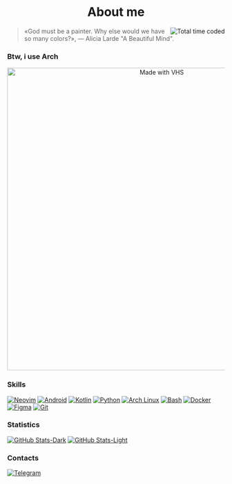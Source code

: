 # <div align="center">About me</div> <a href="https://wakatime.com/@68f484d1-8dc6-407c-8ffc-5e15f4f09571">
<a href="https://wakatime.com/@68f484d1-8dc6-407c-8ffc-5e15f4f09571"><img src="https://wakatime.com/badge/user/68f484d1-8dc6-407c-8ffc-5e15f4f09571.svg" align="right" alt="Total time coded" /></a>

> «God must be a painter. Why else would we have so many colors?», — Alicia Larde "A Beautiful Mind".

### Btw, i use Arch
<div align="center">
 <img src="https://vhs.charm.sh/vhs-1Xc9cNQnYEZAUbdU9kbuTi.gif" width="700" alt="Made with VHS">
</div>

### Skills
[![Neovim](https://img.shields.io/badge/-Neovim-1a1d22?style=for-the-badge&logo=neovim "Neovim")](https://neovim.io/)
[![Android](https://img.shields.io/badge/-Android-1a1d22?style=for-the-badge&logo=android "Android")](https://developer.android.com/docs)
[![Kotlin](https://img.shields.io/badge/-Kotlin-1a1d22?style=for-the-badge&logo=kotlin "Kotlin")](https://kotlinlang.org/)
[![Python](https://img.shields.io/badge/-Python-1a1d22?style=for-the-badge&logo=python "Python")](https://www.python.org/)
[![Arch Linux](https://img.shields.io/badge/-Linux-1a1d22?style=for-the-badge&logo=archlinux "Arch Linux")](https://archlinux.org/)
[![Bash](https://img.shields.io/badge/-Bash-1a1d22?style=for-the-badge&logo=gnubash "Bash")](https://www.gnu.org/software/bash/)
[![Docker](https://img.shields.io/badge/-Docker-1a1d22?style=for-the-badge&logo=docker "Docker")](https://www.docker.com/)
[![Figma](https://img.shields.io/badge/-Figma-1a1d22?style=for-the-badge&logo=figma "Figma")](https://www.figma.com/)
[![Git](https://img.shields.io/badge/-Git-1a1d22?style=for-the-badge&logo=git "Git")](https://git-scm.com/)

### Statistics
[![GitHub Stats-Dark](https://github-readme-stats-frestein.vercel.app/api?username=Frestein&show_icons=true&theme=dark&bg_color=131519#gh-dark-mode-only "GitHub Stats")](https://www.youtube.com/watch?v=dQw4w9WgXcQ#gh-dark-mode-only)
[![GitHub Stats-Light](https://github-readme-stats-frestein.vercel.app/api?username=Frestein&show_icons=true&theme=default#gh-light-mode-only "GitHub Stats")](https://www.youtube.com/watch?v=dQw4w9WgXcQ#gh-light-mode-only)

### Contacts
[![Telegram](https://img.shields.io/badge/-Telegram-1a1d22?style=for-the-badge&logo=telegram "Telegram")](https://t.me/fresteinart)
